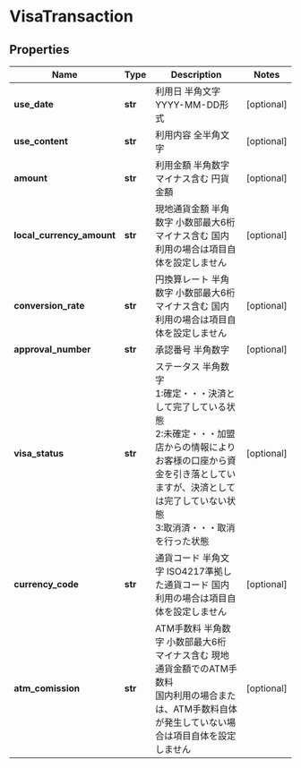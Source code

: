 # VisaTransaction

## Properties
Name | Type | Description | Notes
------------ | ------------- | ------------- | -------------
**use_date** | **str** | 利用日 半角文字 YYYY-MM-DD形式 | [optional]
**use_content** | **str** | 利用内容 全半角文字 | [optional]
**amount** | **str** | 利用金額 半角数字 マイナス含む 円貨金額 | [optional]
**local_currency_amount** | **str** | 現地通貨金額 半角数字 小数部最大6桁 マイナス含む 国内利用の場合は項目自体を設定しません | [optional]
**conversion_rate** | **str** | 円換算レート 半角数字 小数部最大6桁 マイナス含む 国内利用の場合は項目自体を設定しません | [optional]
**approval_number** | **str** | 承認番号 半角数字 | [optional]
**visa_status** | **str** |  ステータス 半角数字<br>1:確定・・・決済として完了している状態<br>2:未確定・・・加盟店からの情報によりお客様の口座から資金を引き落としていますが、決済としては完了していない状態<br>3:取消済・・・取消を行った状態 | [optional]
**currency_code** | **str** | 通貨コード 半角文字 ISO4217準拠した通貨コード 国内利用の場合は項目自体を設定しません | [optional]
**atm_comission** | **str** | ATM手数料 半角数字 小数部最大6桁 マイナス含む 現地通貨金額でのATM手数料<br>国内利用の場合または、ATM手数料自体が発生していない場合は項目自体を設定しません | [optional]
